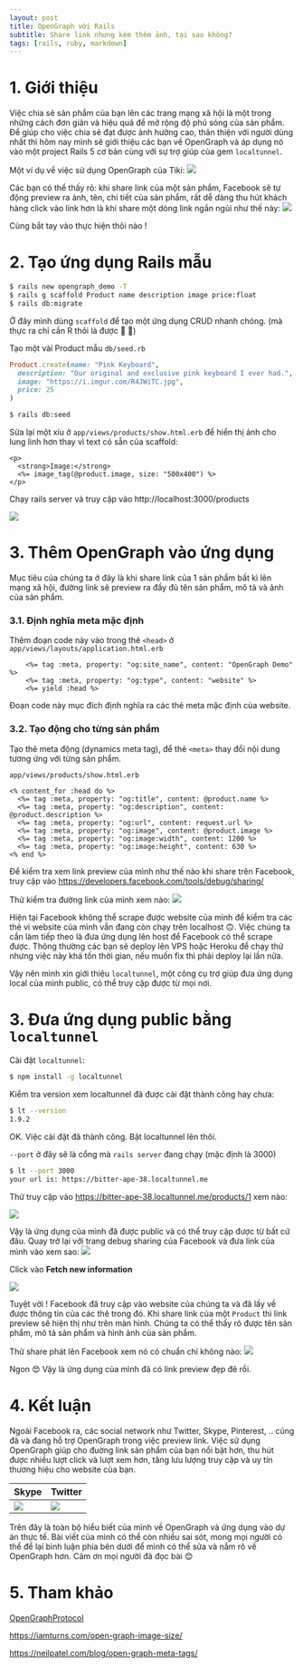 ```yaml
---
layout: post
title: OpenGraph với Rails
subtitle: Share link nhưng kèm thêm ảnh, tại sao không?
tags: [rails, ruby, markdown]
---
```


# 1. Giới thiệu
Việc chia sẻ sản phẩm của bạn lên các trang mạng xã hội là một trong những cách đơn giản và hiệu quả để mở rộng độ phủ sóng của sản phẩm. Để giúp cho việc chia sẻ đạt được ảnh hưởng cao, thân thiện với người dùng nhất thì hôm nay mình sẽ giới thiệu các bạn về OpenGraph và áp dụng nó vào một project Rails 5 cơ bản cùng với sự trợ giúp của gem `localtunnel`.

Một ví dụ về việc sử dụng OpenGraph của Tiki:
![](https://images.viblo.asia/a0af2aae-9d7e-42f8-bc23-586c6d73424b.png)

Các bạn có thể thấy rõ: khi share link của một sản phẩm, Facebook sẽ tự động preview ra ảnh, tên, chi tiết của sản phẩm, rất dễ dàng thu hút khách hàng click vào link hơn là khi share một dòng link ngắn ngủi như thế này:
![](https://images.viblo.asia/8302e578-0d9f-4796-8802-96aa8e57043f.png)

Cùng bắt tay vào thực hiện thôi nào !

# 2. Tạo ứng dụng Rails mẫu
```bash
$ rails new opengraph_demo -T
$ rails g scaffold Product name description image price:float
$ rails db:migrate
```

Ở đây mình dùng `scaffold` để tạo một ứng dụng CRUD nhanh chóng. (mà thực ra chỉ cần R thôi là được :rofl: :rofl:)

Tạo một vài Product mẫu
`db/seed.rb`
```ruby
Product.create(name: "Pink Keyboard",
  description: "Our original and exclusive pink keyboard I ever had.",
  image: "https://i.imgur.com/R4JWiTC.jpg",
  price: 25
)
```

```bash
$ rails db:seed
```

Sửa lại một xíu ở `app/views/products/show.html.erb` để hiển thị ảnh cho lung linh hơn thay vì text có sẵn của scaffold:

```erb
<p>
  <strong>Image:</strong>
  <%= image_tag(@product.image, size: "500x400") %>
</p>
```

Chạy rails server và truy cập vào http://localhost:3000/products

![](https://images.viblo.asia/2cf01970-df4b-421b-8ba7-7a4f5fd0842a.png)
# 3. Thêm OpenGraph vào ứng dụng
Mục tiêu của chúng ta ở đây là khi share link của 1 sản phẩm bất kì lên mạng xã hội, đường link sẽ preview ra đầy đủ tên sản phẩm, mô tả và ảnh của sản phẩm.

### 3.1. Định nghĩa meta mặc định 
Thêm đoạn code này vào trong thẻ `<head>` ở `app/views/layouts/application.html.erb`

```erb
    <%= tag :meta, property: "og:site_name", content: "OpenGraph Demo" %>
    <%= tag :meta, property: "og:type", content: "website" %>
    <%= yield :head %>
```

Đoạn code này mục đích định nghĩa ra các thẻ meta mặc định của website.

### 3.2. Tạo <meta> động cho từng sản phẩm
Tạo thẻ meta động (dynamics meta tag), để thẻ `<meta>` thay đổi nội dung tương ứng với từng sản phẩm.

`app/views/products/show.html.erb`

```erb
<% content_for :head do %>
  <%= tag :meta, property: "og:title", content: @product.name %>
  <%= tag :meta, property: "og:description", content: @product.description %>
  <%= tag :meta, property: "og:url", content: request.url %>
  <%= tag :meta, property: "og:image", content: @product.image %>
  <%= tag :meta, property: "og:image:width", content: 1200 %>
  <%= tag :meta, property: "og:image:height", content: 630 %>
<% end %>
```

Để kiểm tra xem link preview của mình như thế nào khi share trên Facebook, truy cập vào https://developers.facebook.com/tools/debug/sharing/

Thử kiểm tra đường link của mình xem nào: 
![](https://images.viblo.asia/273258e6-390e-4450-8d38-785e74d75ee5.png)

Hiện tại Facebook không thể scrape được website của mình để kiểm tra các thẻ <meta> vì website của mình vẫn đang còn chạy trên localhost :upside_down_face:. Việc chúng ta cần làm tiếp theo là đưa ứng dụng lên host để Facebook có thể scrape được. Thông thường các bạn sẽ deploy lên VPS hoặc Heroku để chạy thử nhưng việc này khá tốn thời gian, nếu muốn fix thì phải deploy lại lần nữa. 

Vậy nên mình xin giới thiệu `localtunnel`, một công cụ trợ giúp đưa ứng dụng local của mình public, có thể truy cập được từ mọi nơi.

# 3. Đưa ứng dụng public bằng `localtunnel`
Cài đặt `localtunnel`:

```bash
$ npm install -g localtunnel
```

Kiểm tra version xem localtunnel đã được cài đặt thành công hay chưa:
```bash
$ lt --version
1.9.2
```

OK. Việc cài đặt đã thành công. Bật localtunnel lên thôi.

`--port` ở đây sẽ là cổng mà `rails server` đang chạy (mặc định là 3000)
```bash
$ lt --port 3000
your url is: https://bitter-ape-38.localtunnel.me
```

Thử truy cập vào https://bitter-ape-38.localtunnel.me/products/1 xem nào:

![](https://images.viblo.asia/bd2ce1c3-58e3-4d61-972c-63006301f04a.png)

Vậy là ứng dụng của mình đã được public và có thể truy cập được từ bất cứ đâu. Quay trở lại với trang debug sharing của Facebook và đưa link của mình vào xem sao:
![](https://images.viblo.asia/09c579fc-f981-45b4-b58a-332c8481b88c.png)

Click vào **Fetch new information**

![](https://images.viblo.asia/2598579b-8b1a-47ff-b184-7302a5bab152.png)

Tuyệt vời ! Facebook đã truy cập vào website của chúng ta và đã lấy về được thông tin của các thẻ <meta> trong đó. Khi share link của một `Product` thì link preview sẽ hiện thị như trên màn hình. Chúng ta có thể thấy rõ được tên sản phẩm, mô tả sản phẩm và hình ảnh của sản phẩm.

Thử share phát lên Facebook xem nó có chuẩn chỉ không nào:
![](https://images.viblo.asia/c6a05e1a-bf6c-44c7-af5c-1884de566980.png)

Ngon :heart_eyes: Vậy là ứng dụng của mình đã có link preview đẹp đẽ rồi.

# 4. Kết luận
Ngoài Facebook ra, các social network như Twitter, Skype, Pinterest, .. cũng đã và đang hỗ trợ OpenGraph trong việc preview link. Việc sử dụng OpenGraph giúp cho đuờng link sản phẩm của bạn nổi bật hơn, thu hút được nhiều lượt click và lượt xem hơn, tăng lưu lượng truy cập và uy tín thương hiệu cho website của bạn.

| Skype | Twitter |
| -------- | -------- |
| ![](https://images.viblo.asia/44c2f4ab-2561-4196-a3c5-7f59978109ba.png)| ![](https://images.viblo.asia/6d3e05db-5ddb-4e00-96c2-975422523bb6.png)|

Trên đây là toàn bộ hiểu biết của mình về OpenGraph và ứng dụng vào dự án thực tế. Bài viết của mình có thể còn nhiều sai sót, mong mọi người có thể để lại bình luận phía bên dưới để mình có thể sửa và nắm rõ về OpenGraph hơn.
Cảm ơn mọi người đã đọc bài :blush:


# 5. Tham khảo
[OpenGraphProtocol](http://ogp.me/)

https://iamturns.com/open-graph-image-size/

https://neilpatel.com/blog/open-graph-meta-tags/